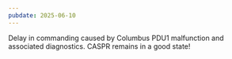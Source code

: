 ```yaml
---
pubdate: 2025-06-10
---
```


Delay in commanding caused by Columbus PDU1 malfunction and associated diagnostics.  CASPR remains in a good state!
